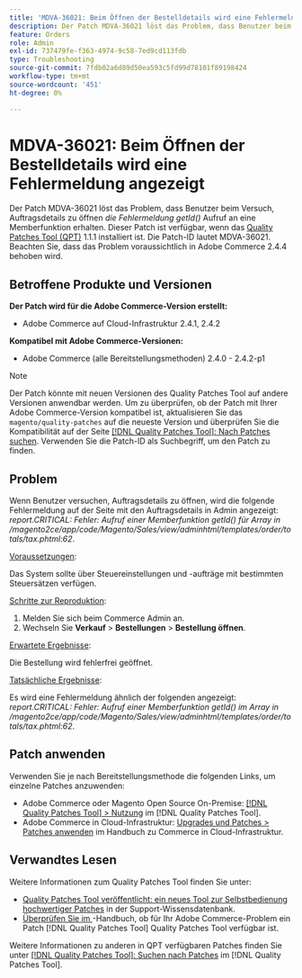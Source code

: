 ```yaml
---
title: 'MDVA-36021: Beim Öffnen der Bestelldetails wird eine Fehlermeldung angezeigt'
description: Der Patch MDVA-36021 löst das Problem, dass Benutzer beim Versuch, Auftragsdetails zu öffnen, die Fehlermeldung *Aufruf an eine Mitgliedsfunktion getId()* erhalten. Dieser Patch ist verfügbar, wenn das [Quality Patches Tool (QPT)](https://experienceleague.adobe.com/de/docs/commerce-operations/tools/quality-patches-tool/quality-patches-tool-to-self-serve-quality-patches) 1.1.1 installiert ist. Die Patch-ID lautet MDVA-36021. Beachten Sie, dass das Problem voraussichtlich in Adobe Commerce 2.4.4 behoben wird.
feature: Orders
role: Admin
exl-id: 737479fe-f363-4974-9c58-7ed9cd113fdb
type: Troubleshooting
source-git-commit: 7fdb02a6d89d50ea593c5fd99d78101f89198424
workflow-type: tm+mt
source-wordcount: '451'
ht-degree: 0%

---
```


# MDVA-36021: Beim Öffnen der Bestelldetails wird eine Fehlermeldung angezeigt

Der Patch MDVA-36021 löst das Problem, dass Benutzer beim Versuch, Auftragsdetails zu öffnen *die Fehlermeldung getId()* Aufruf an eine Memberfunktion erhalten. Dieser Patch ist verfügbar, wenn das [Quality Patches Tool (QPT)](https://experienceleague.adobe.com/de/docs/commerce-operations/tools/quality-patches-tool/quality-patches-tool-to-self-serve-quality-patches) 1.1.1 installiert ist. Die Patch-ID lautet MDVA-36021. Beachten Sie, dass das Problem voraussichtlich in Adobe Commerce 2.4.4 behoben wird.

## Betroffene Produkte und Versionen

**Der Patch wird für die Adobe Commerce-Version erstellt:**

* Adobe Commerce auf Cloud-Infrastruktur 2.4.1, 2.4.2

**Kompatibel mit Adobe Commerce-Versionen:**

* Adobe Commerce (alle Bereitstellungsmethoden) 2.4.0 - 2.4.2-p1

>[!NOTE]
>
>Der Patch könnte mit neuen Versionen des Quality Patches Tool auf andere Versionen anwendbar werden. Um zu überprüfen, ob der Patch mit Ihrer Adobe Commerce-Version kompatibel ist, aktualisieren Sie das `magento/quality-patches` auf die neueste Version und überprüfen Sie die Kompatibilität auf der Seite [[!DNL Quality Patches Tool]: Nach Patches suchen](https://experienceleague.adobe.com/de/docs/commerce-operations/tools/quality-patches-tool/quality-patches-tool-to-self-serve-quality-patches). Verwenden Sie die Patch-ID als Suchbegriff, um den Patch zu finden.

## Problem

Wenn Benutzer versuchen, Auftragsdetails zu öffnen, wird die folgende Fehlermeldung auf der Seite mit den Auftragsdetails in Admin angezeigt: *report.CRITICAL: Fehler: Aufruf einer Memberfunktion getId() für Array in /magento2ce/app/code/Magento/Sales/view/adminhtml/templates/order/totals/tax.phtml:62*.

<u>Voraussetzungen</u>:

Das System sollte über Steuereinstellungen und -aufträge mit bestimmten Steuersätzen verfügen.

<u>Schritte zur Reproduktion</u>:

1. Melden Sie sich beim Commerce Admin an.
1. Wechseln Sie **Verkauf** > **Bestellungen** > **Bestellung öffnen**.

<u>Erwartete Ergebnisse</u>:

Die Bestellung wird fehlerfrei geöffnet.

<u>Tatsächliche Ergebnisse</u>:

Es wird eine Fehlermeldung ähnlich der folgenden angezeigt: *report.CRITICAL: Fehler: Aufruf einer Memberfunktion getId() im Array in /magento2ce/app/code/Magento/Sales/view/adminhtml/templates/order/totals/tax.phtml:62*.

## Patch anwenden

Verwenden Sie je nach Bereitstellungsmethode die folgenden Links, um einzelne Patches anzuwenden:

* Adobe Commerce oder Magento Open Source On-Premise: [[!DNL Quality Patches Tool] > Nutzung](/help/tools/quality-patches-tool/usage.md) im [!DNL Quality Patches Tool].
* Adobe Commerce in Cloud-Infrastruktur: [Upgrades und Patches > Patches anwenden](https://experienceleague.adobe.com/docs/commerce-cloud-service/user-guide/develop/upgrade/apply-patches.html?lang=de) im Handbuch zu Commerce in Cloud-Infrastruktur.

## Verwandtes Lesen

Weitere Informationen zum Quality Patches Tool finden Sie unter:

* [Quality Patches Tool veröffentlicht: ein neues Tool zur Selbstbedienung hochwertiger Patches](https://experienceleague.adobe.com/de/docs/commerce-operations/tools/quality-patches-tool/quality-patches-tool-to-self-serve-quality-patches) in der Support-Wissensdatenbank.
* [Überprüfen Sie im &#x200B;](/help/tools/quality-patches-tool/patches-available-in-qpt/check-patch-for-magento-issue-with-magento-quality-patches.md)-Handbuch, ob für Ihr Adobe Commerce-Problem ein Patch [!DNL Quality Patches Tool] Quality Patches Tool verfügbar ist.

Weitere Informationen zu anderen in QPT verfügbaren Patches finden Sie unter [[!DNL Quality Patches Tool]: Suchen nach Patches](https://experienceleague.adobe.com/tools/commerce-quality-patches/index.html?lang=de) im [!DNL Quality Patches Tool].

